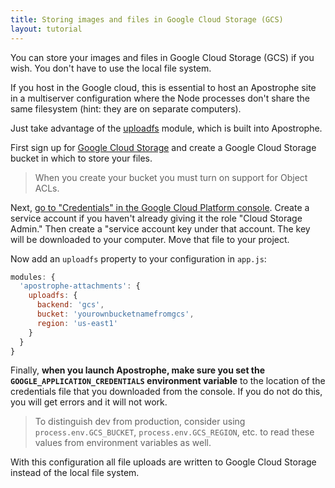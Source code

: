 ```yaml
---
title: Storing images and files in Google Cloud Storage (GCS)
layout: tutorial
---
```


You can store your images and files in Google Cloud Storage (GCS) if you wish. You don't have to use the local file system.

If you host in the Google cloud, this is essential to host an Apostrophe site in a multiserver configuration where the Node processes don't share the same filesystem (hint: they are on separate computers).

Just take advantage of the [uploadfs](https://github.com/apostrophecms/uploadfs) module, which is built into Apostrophe.

First sign up for [Google Cloud Storage](https://cloud.google.com/storage/) and create a Google Cloud Storage bucket in which to store your files.

> When you create your bucket you must turn on support for Object ACLs.

Next, [go to "Credentials" in the Google Cloud Platform console](https://console.cloud.google.com/apis/credentials). Create a service account if you haven't already giving it the role "Cloud Storage Admin." Then create a "service account key under that account. The key will be downloaded to your computer. Move that file to your project.

Now add an `uploadfs` property to your configuration in `app.js`:

```javascript
modules: {
  'apostrophe-attachments': {
    uploadfs: {
      backend: 'gcs',
      bucket: 'yourownbucketnamefromgcs',
      region: 'us-east1'
    }
  }
}
```

Finally, **when you launch Apostrophe, make sure you set the `GOOGLE_APPLICATION_CREDENTIALS` environment variable** to the location of the credentials file that you downloaded from the console. If you do not do this, you will get errors and it will not work.

> To distinguish dev from production, consider using
`process.env.GCS_BUCKET`, `process.env.GCS_REGION`, etc. to read
these values from environment variables as well.

With this configuration all file uploads are written to Google Cloud Storage instead of the local file system.

